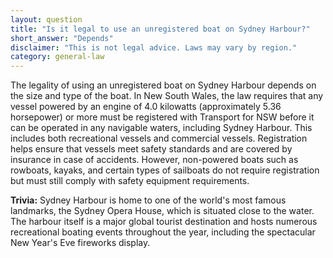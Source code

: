 ```yaml
---
layout: question
title: "Is it legal to use an unregistered boat on Sydney Harbour?"
short_answer: "Depends"
disclaimer: "This is not legal advice. Laws may vary by region."
category: general-law
---
```

The legality of using an unregistered boat on Sydney Harbour depends on the size and type of the boat. In New South Wales, the law requires that any vessel powered by an engine of 4.0 kilowatts (approximately 5.36 horsepower) or more must be registered with Transport for NSW before it can be operated in any navigable waters, including Sydney Harbour. This includes both recreational vessels and commercial vessels. Registration helps ensure that vessels meet safety standards and are covered by insurance in case of accidents. However, non-powered boats such as rowboats, kayaks, and certain types of sailboats do not require registration but must still comply with safety equipment requirements.

**Trivia:** Sydney Harbour is home to one of the world's most famous landmarks, the Sydney Opera House, which is situated close to the water. The harbour itself is a major global tourist destination and hosts numerous recreational boating events throughout the year, including the spectacular New Year's Eve fireworks display.
